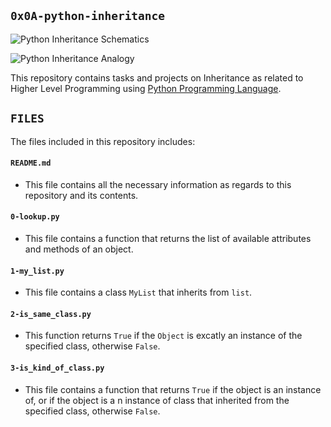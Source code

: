 ## `0x0A-python-inheritance`

![Python Inheritance Schematics](https://miro.medium.com/max/1024/1*xDlvgqeFbq_OHmR0WQH9bw.jpeg)

![Python Inheritance Analogy](https://www.scaler.com/topics/media/single-inheritance-in-python-1024x615.webp)

This repository contains tasks and projects on Inheritance as related to Higher Level Programming using [Python Programming Language](https://en.wikipedia.org/wiki/Python_(programming_language)).

## `FILES`

The files included in this repository includes:

#### `README.md`
  - This file contains all the necessary information as regards to this repository and its contents.

#### `0-lookup.py`
  - This file contains a function that returns the list of available attributes and methods of an object.


#### `1-my_list.py`
  - This file contains a class `MyList` that inherits from `list`.


#### `2-is_same_class.py`
  - This function returns `True` if the `Object` is excatly an instance of the specified class, otherwise `False`.


#### `3-is_kind_of_class.py`
  - This file contains a function that returns `True` if the object is an instance of, or if the object is a n instance of class that inherited from the specified class, otherwise `False`.
